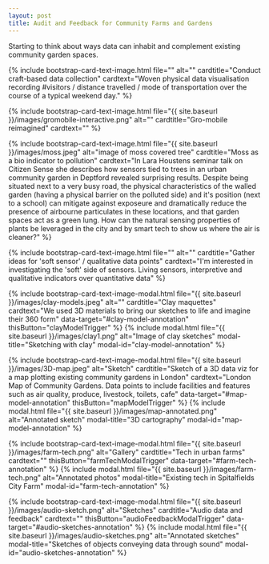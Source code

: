 ```yaml
---
layout: post
title: Audit and Feedback for Community Farms and Gardens
---
```


Starting to think about ways data can inhabit and complement existing community garden spaces.

{% include bootstrap-card-text-image.html file="" alt="" cardtitle="Conduct craft-based data collection" cardtext="Woven physical data visualisation recording #visitors / distance travelled / mode of transportation over the course of a typical weekend day." %}

{% include bootstrap-card-text-image.html file="{{ site.baseurl }}/images/gromobile-interactive.png" alt="" cardtitle="Gro-mobile reimagined" cardtext="" %}

{% include bootstrap-card-text-image.html file="{{ site.baseurl }}/images/moss.jpeg" alt="image of moss covered tree" cardtitle="Moss as a bio indicator to pollution" cardtext="In Lara Houstens seminar talk on Citizen Sense she describes how sensors tied to trees in an urban community garden in Deptford revealed surprising results. Despite being situated next to a very busy road, the physical characteristics of the walled garden (having a physical barrier on the polluted side) and it's position (next to a school) can mitigate against exposeure and dramatically reduce the presence of airbourne particulates in these locations, and that garden spaces act as a green lung.  How can the natural sensing properties of plants be leveraged in the city and by smart tech to show us where the air is cleaner?" %}

{% include bootstrap-card-text-image.html file="" alt="" cardtitle="Gather ideas for 'soft sensor' / qualitative data points" cardtext="I'm interested in investigating the 'soft' side of sensors. Living sensors, interpretive and qualitative indicators over quantitative data" %}

{% include bootstrap-card-text-image-modal.html file="{{ site.baseurl }}/images/clay-models.jpeg" alt="" cardtitle="Clay maquettes" cardtext="We used 3D materials to bring our sketches to life and imagine their 360 form" data-target="#clay-model-annotation" thisButton="clayModelTrigger" %}
{% include modal.html file="{{ site.baseurl }}/images/clay1.png" alt="Image of clay sketches" modal-title="Sketching with clay" modal-id="clay-model-annotation" %}

{% include bootstrap-card-text-image-modal.html file="{{ site.baseurl }}/images/3D-map.jpeg" alt="Sketch" cardtitle="Sketch of a 3D data viz for a map plotting existing community gardens in London" cardtext="London Map of Community Gardens. Data points to include facilities and features such as air quality, produce, livestock, toilets, cafe"  data-target="#map-model-annotation" thisButton="mapModelTrigger" %}
{% include modal.html file="{{ site.baseurl }}/images/map-annotated.png" alt="Annotated sketch" modal-title="3D cartography" modal-id="map-model-annotation" %}

{% include bootstrap-card-text-image-modal.html file="{{ site.baseurl }}/images/farm-tech.png" alt="Gallery" cardtitle="Tech in urban farms" cardtext="" thisButton="farmTechModalTrigger" data-target="#farm-tech-annotation" %}
{% include modal.html file="{{ site.baseurl }}/images/farm-tech.png" alt="Annotated photos" modal-title="Existing tech in Spitalfields City Farm" modal-id="farm-tech-annotation" %}

{% include bootstrap-card-text-image-modal.html file="{{ site.baseurl }}/images/audio-sketch.png" alt="Sketches" cardtitle="Audio data and feedback" cardtext="" thisButton="audioFeedbackModalTrigger" data-target="#audio-sketches-annotation"  %}
{% include modal.html file="{{ site.baseurl }}/images/audio-sketches.png" alt="Annotated sketches" modal-title="Sketches of objects conveying data through sound" modal-id="audio-sketches-annotation" %}

